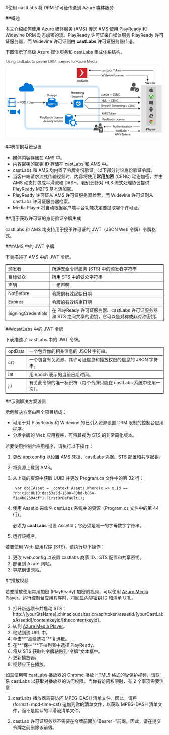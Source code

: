 <properties 
	pageTitle="使用 castLabs 将 DRM 许可证传送到 Azure 媒体服务" 
	description="本文介绍如何使用 Azure 媒体服务 (AMS) 传送 AMS 使用 PlayReady 和 Widevine DRM 动态加密的流。PlayReady 许可证来自媒体服务 PlayReady 许可证服务器，而 Widevine 许可证则由 castLabs 许可证服务器传送。" 
	services="media-services" 
	documentationCenter="" 
	authors="Juliako" 
	manager="dwrede" 
	editor=""/>

<tags 
	ms.service="media-services" 
	ms.date="08/11/2015"  
	wacn.date="10/03/2015"/>


#使用 castLabs 将 DRM 许可证传送到 Azure 媒体服务

##概述

本文介绍如何使用 Azure 媒体服务 (AMS) 传送 AMS 使用 PlayReady 和 Widevine DRM 动态加密的流。PlayReady 许可证来自媒体服务 PlayReady 许可证服务器，而 Widevine 许可证则由 **castLabs** 许可证服务器传送。

下图演示了高级 Azure 媒体服务和 castLabs 集成体系结构。

![集成](./media/media-services-castlabs-integration/media-services-castlabs-integration.png)

##典型的系统设置

- 媒体内容存储在 AMS 中。
- 内容密钥的密钥 ID 存储在 castLabs 和 AMS 中。
- castLabs 和 AMS 均内置了令牌身份验证。以下部分讨论身份验证令牌。 
- 当客户端请求流式传输视频时，内容将使用**常用加密** (CENC) 动态加密，并由 AMS 动态打包成平滑流和 DASH。我们还针对 HLS 流式处理协议提供 PlayReady M2TS 基本流加密。
- PlayReady 许可证从 AMS 许可证服务器检索，而 Widevine 许可证则从 castLabs 许可证服务器检索。 
- Media Player 将自动根据客户端平台功能决定要提取哪个许可证。 

##用于获取许可证的身份验证令牌生成

castLabs 和 AMS 均支持用于授予许可证的 JWT（JSON Web 令牌）令牌格式。

###AMS 中的 JWT 令牌 

下表描述了 AMS 中的 JWT 令牌。

<table border="1">
<tr><td>颁发者</td><td>所选安全令牌服务 (STS) 中的颁发者字符串</td></tr>
<tr><td>目标受众</td><td>所用 STS 中的受众字符串</td></tr>
<tr><td>声明</td><td>一组声明</td></tr>
<tr><td>NotBefore</td><td>令牌的有效起始日期</td></tr>
<tr><td>Expires</td><td>令牌的有效结束日期</td></tr>
<tr><td>SigningCredentials</td><td>在 PlayReady 许可证服务器、castLabs 许可证服务器和 STS 之间共享的密钥，它可以是对称或非对称密钥。</td></tr>
</table>

###castLabs 中的 JWT 令牌

下表描述了 castLabs 中的 JWT 令牌。

<table border="1">
<tr><td>optData</td><td>一个包含你的相关信息的 JSON 字符串。</td></tr>
<tr><td>crt</td><td>一个包含有关资源、其许可证信息和播放权限的信息的 JSON 字符串。</td></tr>
<tr><td>iat</td><td>用 epoch 表示的当前日期时间。</td></tr>
<tr><td>jti</td><td>有关此令牌的唯一标识符（每个令牌只能在 castLabs 系统中使用一次）。</td></tr>
</table>

##示例解决方案设置 

[示例解决方案](https://github.com/AzureMediaServicesSamples/CastlabsIntegration)由两个项目组成：

-	可用于对 PlayReady 和 Widevine 的已引入资源设置 DRM 限制的控制台应用程序。
-	分发令牌的 Web 应用程序，可将其视为 STS 的非常简化版本。


若要使用控制台应用程序，请执行以下操作：

1.	更改 app.config 以设置 AMS 凭据、castLabs 凭据、STS 配置和共享密钥。
2.	将资源上载到 AMS。
3.	从上载的资源中获取 UUID 并更改 Program.cs 文件中的第 32 行：

		 var objIAsset = _context.Assets.Where(x => x.Id == "nb:cid:UUID:dac53a5d-1500-80bd-b864-f1e4b62594cf").FirstOrDefault();

4.	使用 AssetId 来命名 castLabs 系统中的资源（Program.cs 文件中的第 44 行）。

	必须为 **castLabs** 设置 AssetId；它必须是唯一的字母数字字符串。

5.	运行该程序。


若要使用 Web 应用程序 (STS)，请执行以下操作：

1.	更改 web.config 以设置 castlabs 商家 ID、STS 配置和共享密钥。
2.	部署到 Azure 网站。
3.	导航到该网站。

##播放视频

若要播放使用常用加密 (PlayReady) 加密的视频，可以使用 [Azure Media Player](http://amsplayer.chinacloudsites.cn/azuremediaplayer.html)。运行控制台应用程序时，将回显内容密钥 ID 和清单 URL。

1.	打开新选项卡并启动 STS：http://[yourStsName].chinacloudsites.cn/api/token/assetid/[yourCastLabsAssetId]/contentkeyid/[thecontentkeyid]。
2.	转到 [Azure Media Player](http://amsplayer.chinacloudsites.cn/azuremediaplayer.html)。
3.	粘贴到流 URL 中。
4.	单击**“高级选项”**复选框。
5.	在**“保护”**下拉列表中选择 PlayReady。
6.	将从 STS 获取的令牌粘贴到“令牌”文本框中。
7.	更新播放器。
8.	视频应正在播放。

如需使用带 castLabs 播放器的 Chrome 播放 HTML5 格式的受保护视频，请联系 castLabs 以获取对播放器的访问权限。当你有访问权限时，有 2 个事项需要注意：

1.	castLabs 播放器需要访问 MPEG-DASH 清单文件，因此，请将 (format=mpd-time-csf) 追加到你的清单文件，以获取 MPEG-DASH 清单文件，而不是默认的平滑流清单文件。

2.	castLab 许可证服务器不需要在令牌前面加“Bearer=”前缀。因此，请在提交令牌之前删除该前缀。

<!---HONumber=71-->